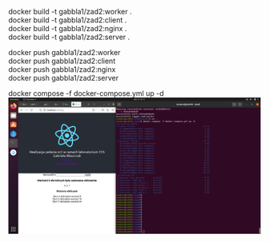 docker build -t gabbla1/zad2:worker .  
docker build -t gabbla1/zad2:client .  
docker build -t gabbla1/zad2:nginx .  
docker build -t gabbla1/zad2:server .  

docker push gabbla1/zad2:worker  
docker push gabbla1/zad2:client  
docker push gabbla1/zad2:nginx  
docker push gabbla1/zad2:server  

docker compose -f docker-compose.yml up -d  
![prod](https://github.com/gabbl0/docker-zad2/blob/main/prod.png)